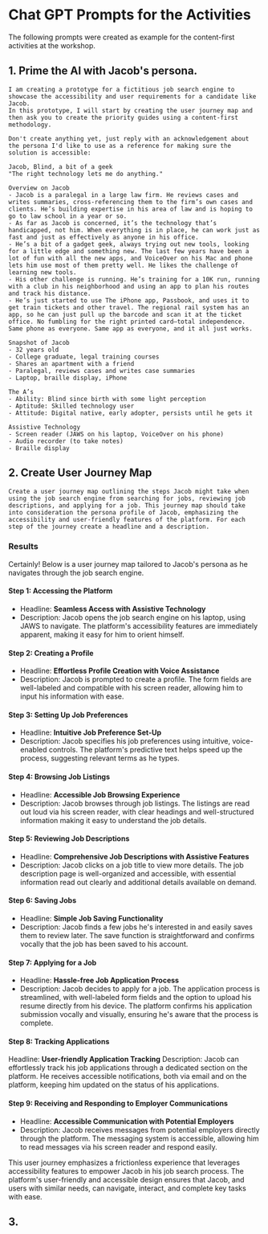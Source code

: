 # Chat GPT Prompts for the Activities
The following prompts were created as example for the content-first activities at the workshop. 

## 1. Prime the AI with Jacob's persona.
```
I am creating a prototype for a fictitious job search engine to showcase the accessibility and user requirements for a candidate like Jacob. 
In this prototype, I will start by creating the user journey map and then ask you to create the priority guides using a content-first methodology.

Don't create anything yet, just reply with an acknowledgement about the persona I'd like to use as a reference for making sure the solution is accessible:

Jacob, Blind, a bit of a geek
"The right technology lets me do anything."

Overview on Jacob
- Jacob is a paralegal in a large law firm. He reviews cases and writes summaries, cross-referencing them to the firm’s own cases and clients. He’s building expertise in his area of law and is hoping to go to law school in a year or so.
- As far as Jacob is concerned, it’s the technology that’s handicapped, not him. When everything is in place, he can work just as fast and just as effectively as anyone in his office.
- He’s a bit of a gadget geek, always trying out new tools, looking for a little edge and something new. The last few years have been a lot of fun with all the new apps, and VoiceOver on his Mac and phone lets him use most of them pretty well. He likes the challenge of learning new tools.
- His other challenge is running. He’s training for a 10K run, running with a club in his neighborhood and using an app to plan his routes and track his distance.
- He’s just started to use The iPhone app, Passbook, and uses it to get train tickets and other travel. The regional rail system has an app, so he can just pull up the barcode and scan it at the ticket office. No fumbling for the right printed card—total independence. Same phone as everyone. Same app as everyone, and it all just works.

Snapshot of Jacob
- 32 years old
- College graduate, legal training courses
- Shares an apartment with a friend
- Paralegal, reviews cases and writes case summaries
- Laptop, braille display, iPhone

The A’s
- Ability: Blind since birth with some light perception
- Aptitude: Skilled technology user
- Attitude: Digital native, early adopter, persists until he gets it

Assistive Technology
- Screen reader (JAWS on his laptop, VoiceOver on his phone)
- Audio recorder (to take notes)
- Braille display
```

## 2. Create User Journey Map

```
Create a user journey map outlining the steps Jacob might take when using the job search engine from searching for jobs, reviewing job descriptions, and applying for a job. This journey map should take into consideration the persona profile of Jacob, emphasizing the accessibility and user-friendly features of the platform. For each step of the journey create a headline and a description.
```
### Results

Certainly! Below is a user journey map tailored to Jacob's persona as he navigates through the job search engine.

#### Step 1: Accessing the Platform
- Headline: **Seamless Access with Assistive Technology**
- Description: Jacob opens the job search engine on his laptop, using JAWS to navigate. The platform's accessibility features are immediately apparent, making it easy for him to orient himself.

#### Step 2: Creating a Profile
- Headline: **Effortless Profile Creation with Voice Assistance**
- Description: Jacob is prompted to create a profile. The form fields are well-labeled and compatible with his screen reader, allowing him to input his information with ease.

#### Step 3: Setting Up Job Preferences
- Headline: **Intuitive Job Preference Set-Up**
- Description: Jacob specifies his job preferences using intuitive, voice-enabled controls. The platform's predictive text helps speed up the process, suggesting relevant terms as he types.

#### Step 4: Browsing Job Listings
- Headline: **Accessible Job Browsing Experience**
- Description: Jacob browses through job listings. The listings are read out loud via his screen reader, with clear headings and well-structured information making it easy to understand the job details.

#### Step 5: Reviewing Job Descriptions
- Headline: **Comprehensive Job Descriptions with Assistive Features**
- Description: Jacob clicks on a job title to view more details. The job description page is well-organized and accessible, with essential information read out clearly and additional details available on demand.

#### Step 6: Saving Jobs
- Headline: **Simple Job Saving Functionality**
- Description: Jacob finds a few jobs he's interested in and easily saves them to review later. The save function is straightforward and confirms vocally that the job has been saved to his account.

#### Step 7: Applying for a Job
- Headline: **Hassle-free Job Application Process**
- Description: Jacob decides to apply for a job. The application process is streamlined, with well-labeled form fields and the option to upload his resume directly from his device. The platform confirms his application submission vocally and visually, ensuring he's aware that the process is complete.

#### Step 8: Tracking Applications
Headline: **User-friendly Application Tracking**
Description: Jacob can effortlessly track his job applications through a dedicated section on the platform. He receives accessible notifications, both via email and on the platform, keeping him updated on the status of his applications.

#### Step 9: Receiving and Responding to Employer Communications
- Headline: **Accessible Communication with Potential Employers**
- Description: Jacob receives messages from potential employers directly through the platform. The messaging system is accessible, allowing him to read messages via his screen reader and respond easily.

This user journey emphasizes a frictionless experience that leverages accessibility features to empower Jacob in his job search process. The platform's user-friendly and accessible design ensures that Jacob, and users with similar needs, can navigate, interact, and complete key tasks with ease.

## 3. 
